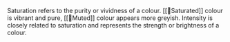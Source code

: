 Saturation refers to the purity or vividness of a colour. 
[[🎨Saturated]] colour is vibrant and pure, 
[[🎨Muted]] colour appears more greyish.
Intensity is closely related to saturation and represents the strength or brightness of a colour.